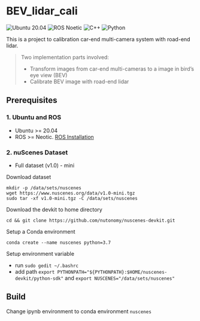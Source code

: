 # BEV_lidar_cali

![Ubuntu 20.04](https://img.shields.io/badge/OS-Ubuntu_20.04-informational?style=flat&logo=ubuntu&logoColor=white&color=2bbc8a)
![ROS Noetic](https://img.shields.io/badge/Tools-ROS_Noetic-informational?style=flat&logo=ROS&logoColor=white&color=2bbc8a)
![C++](https://img.shields.io/badge/Code-C++-informational?style=flat&logo=c%2B%2B&logoColor=white&color=2bbc8a)
![Python](https://img.shields.io/badge/Code-Python-informational?style=flat&logo=Python&logoColor=white&color=2bbc8a)

This is a project to calibration car-end multi-camera system with road-end lidar.

> Two implementation parts involved:
> - Transform images from car-end multi-cameras to a image in bird’s eye view (BEV)
> - Calibrate BEV image with road-end lidar

## Prerequisites

### 1. **Ubuntu** and **ROS**
* Ubuntu >= 20.04
* ROS    >= Neotic. [ROS Installation](http://wiki.ros.org/noetic/Installation)

### 2. **nuScenes Dataset**
* Full dataset (v1.0) - mini

Download dataset
```
mkdir -p /data/sets/nuscenes
wget https://www.nuscenes.org/data/v1.0-mini.tgz
sudo tar -xf v1.0-mini.tgz -C /data/sets/nuscenes
```
Download the devkit to home directory
```
cd && git clone https://github.com/nutonomy/nuscenes-devkit.git
```

Setup a Conda environment
```
conda create --name nuscenes python=3.7
```

Setup environment variable
- run `sudo gedit ~/.bashrc`
- add path `export PYTHONPATH="${PYTHONPATH}:$HOME/nuscenes-devkit/python-sdk"` and  `export NUSCENES="/data/sets/nuscenes"`

## Build

Change ipynb environment to conda environment `nuscenes`
